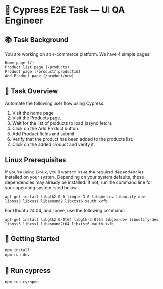 # 🧪 Cypress E2E Task — UI QA Engineer

## 📚 Task Background

You are working on an e-commerce platform.
We have 4 simple pages:

    Home page (/)
    Product list page (/products)
    Product page (/product/:productId)
    Add Product page (/product/new)

## 🎯 Task Overview

Automate the following user flow using Cypress:

1. Visit the home page.
2. Visit the Products page.
3. Wait for the list of products to load (async fetch).
4. Click on the Add Product button.
5. Add Product fields and submit.
6. Verify that the product has been added to the products list.
7. Click on the added product and verify it.


## Linux Prerequisites

If you're using Linux, you'll want to have the required dependencies installed
on your system. Depending on your system defaults, these dependencies may already be installed.
If not, run the command line for your operating system listed below.

```shell
apt-get install libgtk2.0-0 libgtk-3-0 libgbm-dev libnotify-dev libnss3 libxss1 libasound2 libxtst6 xauth xvfb
```

For Ubuntu 24.04, and above, use the following command:

```shell
apt-get install libgtk2.0-0t64 libgtk-3-0t64 libgbm-dev libnotify-dev libnss3 libxss1 libasound2t64 libxtst6 xauth xvfb
```

## 🚀 Getting Started

```bash
npm install
npm run dev
```

## 🚀 Run cypress

```bash
npm run cy:open
```
